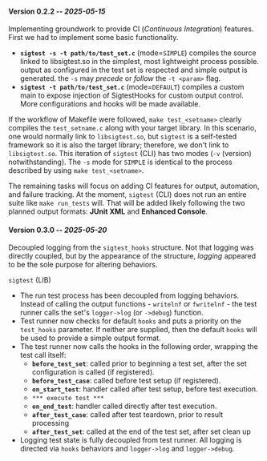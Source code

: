 #### **Version 0.2.2**  -- _2025-05-15_  

Implementing groundwork to provide CI (_Continuous Integration_) features. First we had to implement some basic functionality.  

- **`sigtest -s -t path/to/test_set.c`** (mode=`SIMPLE`) compiles the source linked to libsigtest.so in the simplest, most lightweight process possible. output as configured in the test set is respected and simple output is generated. the `-s` may _precede_ or _follow_ the `-t <param>` flag.  
- **`sigtest -t path/to/test_set.c`** (mode=`DEFAULT`) compiles a custom main to expose injection of SigtestHooks for custom output control. More configurations and hooks will be made available.  

If the workflow of Makefile were followed, `make test_<setname>` clearly compiles the `test_setname.c` along with your target library. In this scenario, one would normally link to `libsigtest.so`, but `sigtest` is a self-tested framework so it is also the target library; therefore, we don't link to `libsigtest.so`. This iteration of `sigtest` (CLI) has two modes (`-v` (version) notwithstanding). The `-s` mode for `SIMPLE` is identical to the process described by using `make test_<setname>`.  

The remaining tasks will focus on adding CI features for output, automation, and failure tracking. At the moment, `sigtest` (CLI) does not run an entire suite like `make run_tests` will. That will be added likely following the two planned output formats: **JUnit XML** and **Enhanced Console**.

#### **Version 0.3.0**  -- _2025-05-20_  

Decoupled logging from the `sigtest_hooks` structure. Not that logging was directly coupled, but by the appearance of the structure, *logging* appeared to be the sole purpose for altering behaviors.

`sigtest` (LIB)
- The run test process has been decoupled from logging behaviors. Instead of calling the output functions - `writelnf` or `fwritelnf` - the test runner calls the set's `logger->log` (or `->debug`) function.
- Test runner now checks for default `hooks` and puts a priority on the `test_hooks` parameter. If neither are supplied, then the default `hooks` will be used to provide a simple output format.
- The test runner now calls the hooks in the following order, wrapping the test call itself:
  - **`before_test_set`**: called prior to beginning a test set, after the set configuration is called (if registered).
  - **`before_test_case`**: called before test setup (if registered).
  - **`on_start_test`**: handler called after test setup, before test execution.
  - `*** execute test ***`
  - **`on_end_test`**: handler called directly after test execution.
  - **`after_test_case`**: called after test teardown, prior to result processing
  - **`after_test_set`**: called at the end of the test set, after set clean up
- Logging test state is fully decoupled from test runner. All logging is directed via `hooks` behaviors and `logger->log` and `logger->debug`.
